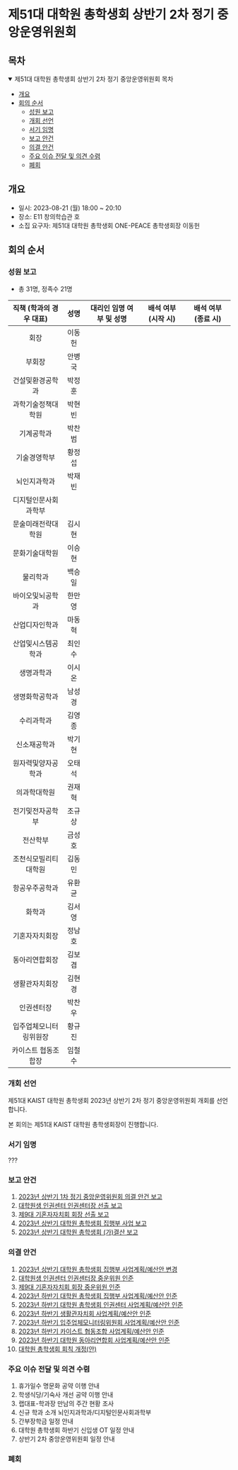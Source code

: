 제51대 대학원 총학생회 상반기 2차 정기 중앙운영위원회
===

## 목차
<details open>
<summary>제51대 대학원 총학생회 상반기 2차 정기 중앙운영위원회 목차</summary>
  
- [개요](#개요) 
- [회의 순서](#회의-순서) 
	- [성원 보고](#성원-보고) 
	- [개회 선언](#개회-선언) 
	- [서기 임명](#서기-임명) 
	- [보고 안건](#보고-안건) 
	- [의결 안건](#의결-안건) 
	- [주요 이슈 전달 및 의견 수렴](#주요-이슈-전달-및-의견-수렴) 
	- [폐회](#폐회) 
</details>

## 개요
- 일시: 2023-08-21 (월) 18:00 ~ 20:10
- 장소: E11 창의학습관 호
- 소집 요구자: 제51대 대학원 총학생회 ONE-PEACE 총학생회장 이동헌

## 회의 순서
### 성원 보고
- 총 31명, 정족수 21명

| 직책 (학과의 경우 대표) | 성명 | 대리인 임명 여부 및 성명 | 배석 여부 (시작 시) | 배석 여부 (종료 시) |
|:---:|:---:|:---:|:---:|:---:|
| 회장 | 이동헌 | | | |
| 부회장 | 안병국 | | | |
| 건설및환경공학과 | 박정훈 | | | |
| 과학기술정책대학원 | 박현빈 | | | |
| 기계공학과 | 박찬범 | | | |
| 기술경영학부 | 황정섭 | | | |
| 뇌인지과학과 | 박재빈 | | | |
| 디지털인문사회과학부 | | | |
| 문술미래전략대학원 | 김시현 | | | |
| 문화기술대학원 | 이승현 | | | |
| 물리학과 | 백승일 | | | |
| 바이오및뇌공학과 | 한만영 | | | |
| 산업디자인학과 | 마동혁 | | | |
| 산업및시스템공학과 | 최인수 | | | |
| 생명과학과 | 이시온 | | | |
| 생명화학공학과 | 남성경 | | | |
| 수리과학과 | 김영종 | | | |
| 신소재공학과 | 박기현 | | | |
| 원자력및양자공학과 | 오태석 | | | |
| 의과학대학원 | 권재혁 | | | |
| 전기및전자공학부 | 조규상 | | | |
| 전산학부 | 금성호 | | | |
| 조천식모빌리티대학원 | 김동민 | | | |
| 항공우주공학과 | 유환균 | | | |
| 화학과 | 김서영 | | | |
| 기혼자자치회장 | 정남호 | | | |
| 동아리연합회장 | 김보겸 | | | |
| 생활관자치회장 | 김현경 | | | |
| 인권센터장 | 박찬우 | | | |
| 입주업체모니터링위원장 | 황규진 | | | |
| 카이스트 협동조합장 | 임철수 | | | |

### 개회 선언
제51대 KAIST 대학원 총학생회 2023년 상반기 2차 정기 중앙운영위원회 개회를 선언합니다. 

본 회의는 제51대 KAIST 대학원 총학생회장이 진행합니다.

### 서기 임명
???
### 보고 안건
1. [2023년 상반기 1차 정기 중앙운영위원회 의결 안건 보고](보고안건/agenda01.md)
2. [대학원생 인권센터 인권센터장 선출 보고](보고안건/agenda02.md)
3. [제9대 기혼자자치회 회장 선출 보고](보고안건/agenda03.md)
4. [2023년 상반기 대학원 총학생회 집행부 사업 보고](보고안건/agenda04.md)
5. [2023년 상반기 대학원 총학생회 (가)결산 보고](보고안건/agenda05.md)

### 의결 안건
1. [2023년 상반기 대학원 총학생회 집행부 사업계획/예산안 변경](의결안건/agenda01.md)
2. [대학원생 인권센터 인권센터장 중운위원 인준](의결안건/agenda02.md)
3. [제9대 기혼자자치회 회장 중운위원 인준](의결안건/agenda03.md)
4. [2023년 하반기 대학원 총학생회 집행부 사업계획/예산안 인준](의결안건/agenda04.md)
5. [2023년 하반기 대학원 총학생회 인권센터 사업계획/예산안 인준](의결안건/agenda05.md)
6. [2023년 하반기 생활관자치회 사업계획/예산안 인준](의결안건/agenda06.md)
7. [2023년 하반기 입주업체모니터링위원회 사업계획/예산안 인준](의결안건/agenda07.md)
8. [2023년 하반기 카이스트 협동조합 사업계획/예산안 인준](의결안건/agenda08.md)
9. [2023년 하반기 대학원 동아리연합회 사업계획/예산안 인준](의결안건/agenda09.md)
10. [대학원 총학생회 회칙 개정(안)](의결안건/agenda1.md)

### 주요 이슈 전달 및 의견 수렴
1. 휴가일수 명문화 공약 이행 안내
2. 학생식당/기숙사 개선 공약 이행 안내
3. 랩대표-학과장 만남의 주간 현황 조사
4. 신규 학과 소개 뇌인지과학과/디지털인문사회과학부
5. 간부장학금 일정 안내
6. 대학원 총학생회 하반기 신입생 OT 일정 안내
7. 상반기 2차 중앙운영위원회 일정 안내

### 폐회

